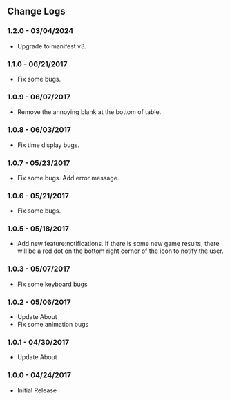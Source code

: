 ## Change Logs
### 1.2.0 - 03/04/2024

- Upgrade to manifest v3.

### 1.1.0 - 06/21/2017

- Fix some bugs.

### 1.0.9 - 06/07/2017

- Remove the annoying blank at the bottom of table.

### 1.0.8 - 06/03/2017

- Fix time display bugs.

### 1.0.7 - 05/23/2017

- Fix some bugs. Add error message.

### 1.0.6 - 05/21/2017

- Fix some bugs.

### 1.0.5 - 05/18/2017

- Add new feature:notifications. If there is some new game results, there will be a red dot on the bottom right corner of the icon to notify the user.

### 1.0.3 - 05/07/2017

- Fix some keyboard bugs

### 1.0.2 - 05/06/2017

- Update About
- Fix some animation bugs

### 1.0.1 - 04/30/2017

- Update About

### 1.0.0 - 04/24/2017

- Initial Release
